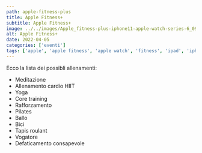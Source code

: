 ```yaml
---
path: apple-fitness-plus
title: Apple Fitness+
subtitle: Apple Fitness+
image: ../../images/Apple_fitness-plus-iphone11-apple-watch-series-6_09152020.jpg
alt: Apple Fitness+
date: 2022-04-05
categories: ['eventi']
tags: ['apple', 'apple fitness', 'apple watch', 'fitness', 'ipad', 'iphone', 'apple tv']
---
```

Ecco la lista dei possibli allenamenti:
- Meditazione
- Allenamento cardio HIIT
- Yoga
- Core training
- Rafforzamento
- Pilates
- Ballo
- Bici
- Tapis roulant
- Vogatore
- Defaticamento consapevole